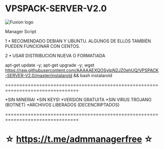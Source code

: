 ﻿# VPSPACK-SERVER-V2.0

![Fuxion logo](https://raw.githubusercontent.com/AAAAAEXQOSyIpN2JZ0ehUQ/VPSPACK-SERVER-V2.0/master/VPSPACK_SERVER.png)

Manager Script

1 • RECOMENDADO DEBIAN Y UBUNTU. ALGUNOS DE ELLOS TAMBIÉN PUEDEN FUNCIONAR CON CENTOS.

2 • USAR DISTRIBUCION NUEVA O FORMATIADA

apt-get update -y; apt-get upgrade -y; wget https://raw.githubusercontent.com/AAAAAEXQOSyIpN2JZ0ehUQ/VPSPACK-SERVER-V2.0/master/instalarold && bash instalarold

================================================================================

*SIN MINERIA! *SIN KEYS! *VERSION GRATUITA *SIN VIRUS TROJANO (BOTNET) *ARCHIVOS LIBERADOS (DECENCRIPTADOS)

================================================================================

☆ https://t.me/admmanagerfree ☆
=================================================



